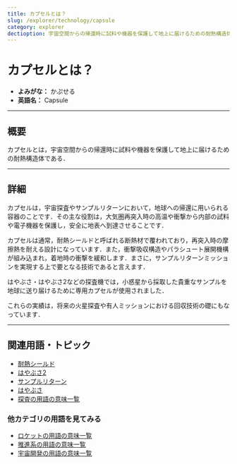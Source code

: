 ```yaml
---
title: カプセルとは？
slug: /explorer/technology/capsule
category: explorer
dectioption: 宇宙空間からの帰還時に試料や機器を保護して地上に届けるための耐熱構造体であるカプセルの意味・定義・内容について解説します．
---
```


# カプセルとは？

- **よみがな：** かぷせる  
- **英語名：** Capsule  

---

## 概要

カプセルとは，宇宙空間からの帰還時に試料や機器を保護して地上に届けるための耐熱構造体である．

---

## 詳細

カプセルは，宇宙探査やサンプルリターンにおいて，地球への帰還に用いられる容器のことです．その主な役割は，大気圏再突入時の高温や衝撃から内部の試料や電子機器を保護し，安全に地表へ到達させることです．

カプセルは通常，耐熱シールドと呼ばれる断熱材で覆われており，再突入時の摩擦熱を耐える設計になっています．また，衝撃吸収構造やパラシュート展開機構が組み込まれ，着地時の衝撃を緩和します．まさに，サンプルリターンミッションを実現する上で要となる技術であると言えます．

はやぶさ・はやぶさ2などの探査機では，小惑星から採取した貴重なサンプルを地球に送り届けるために専用カプセルが使用されました．

これらの実績は，将来の火星探査や有人ミッションにおける回収技術の礎にもなっています．

---

## 関連用語・トピック

- [耐熱シールド](/docs/explorer/technology/heat-shield)
- [はやぶさ2](/docs/explorer/mission/hayabusa2)
- [サンプルリターン](/docs/explorer/technology/sample-return)
- [はやぶさ](/docs/explorer/mission/hayabusa)
- [探査の用語の意味一覧](/docs/category/explorer)

### 他カテゴリの用語を見てみる
- [ロケットの用語の意味一覧](/docs/category/rocket)
- [推進系の用語の意味一覧](/docs/category/propulsion)
- [宇宙開発の用語の意味一覧](/docs/category/glossary)